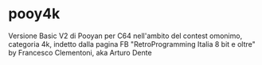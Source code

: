 # pooy4k
Versione Basic V2 di Pooyan per C64 nell'ambito del contest omonimo, categoria 4k, indetto dalla pagina FB "RetroProgramming Italia 8 bit e oltre"
by Francesco Clementoni, aka Arturo Dente
